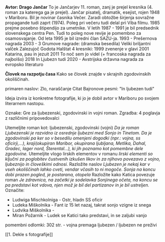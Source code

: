 **Avtor: Drago Jančar**
To je Jančarjev 11. roman, zanj je prejel kresnika
(4. roman za katerega ga je prejel). 
Jančar pisatelj, dramatik, esejist, rojen 1948 v Mariboru. Bil je novinar časnika Večer. Zaradi obtožbe širjenja sovražne propagande tudi zaprt (1974). Poleg pri večeru tudi delal pri Viba filmu. 1985 prejme posebno štipendijo za umetnike. V letih 1987 - 1991 je bil predsednik slovenskega centra Pen. Tudi to poleg nove revije je pomembno za osamosvajanje. Od leta 1995 je bil izredni član SAZU-ja.
1993 - Prešernova nagrada
2003 - 3 Grumove nagrade: (dramska besedila)
Veliki briljantni valček
Zalezujoč Godota
Halštat
4 kresniki:
1999 zvenenje v glavi
2001 Katarina, pau in jezuit
2011 To noč sem jo videl (+ francoska nagrada za najbolšo)
2018 In Ljubezn tudi
2020 - Avstrijska državna nagrada za evropsko literaturo


**Človek na razpotju časa**
Kako se človek znajde v skrajnih zgodovinskih okoliščinah.

primaren naslov: Zlo, naraščanje
Citat Bajronove pesmi: "In ljubezen tudi"

Ideja izvira iz konkretne fotografije, ki jo je dobil avtor v Mariboru po svojem literarnem nastopu.

Oznake: Gre za ljubezenski, zgodovinski in vojni roman.
Zgradba: 4 poglavja z različnimi pripovedovalci

Utemeljite roman kot: ljubezenski, zgodovinski (vojni)
*Da je roman Ljubezenski je razvidno iz osrednje ljubezni med Sonjo in Tinetom. Da je zgodovinski pa ker so v besedilu omenjeni dogodki (npr.: vojna, ss oficirji,...), kraji(okupiran Maribor, okupirana ljubljana, Metlika, Dahal, Gradec, lager nord, Šterental...), ki jih poznamo kot pomembne dele zgodovine.*
Utemeljite vlogo lirskih elementov v romanu
*lirski elementi so ključni za poglobitev čustvenih izkušen likov in za njihovo povezavo z vojno, ljubeznijo in človeškimi odnosi.*
Razložite naslov
*Ljubezen je nekaj kar v vseh okoliščinah lahko cveti, vendar včasih to ni mogoče. Sonja na koncu dobi prazen pogled, je postarana, otopela*
Razložite kako Katica povezuje roman
*Je zdravnica, na začetki je sodelavka Sonjinega očeta, na koncu se pa predstavi kot vdova, njen mož je bil del partizanov in je bil ustreljen.*
Označite:
- Ludwiga Mischkolniga - Ostr, hladn SS oficir
- Ludeka Miškolnika - Fant iz 15 let nazaj, takrat sonjo vzigne iz snega
- Ludvika Miškolnika - 
- Miran Požarnik - Ludek se Katici tako predstavi, in se zaljubi vanjo

pomembni odlomki:
302 str. - vojna premaga ljubezen / ljubezen ne preživi

[[1. Dekle s fotografije]]